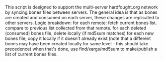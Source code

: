 This script is designed to support the multi-server hardfought.org network
by syncing bones files between servers.  The general idea is that as bones
are created and consumed on each server, these changes are replicated to
other servers.
Logic breakdown:
for each remote:
    fetch current bones list.
    compare to previous list collected from that remote.
    for each deleted (consumed) bones file, delete locally (if md5sum matches)
    for each new bones file, copy it locally if it doesn't already exist
       (note that a different bones may have been created locally for same level - this should take precedence)
when that's done, use find/xargs/md5sum to make/publish a list of current bones files.

